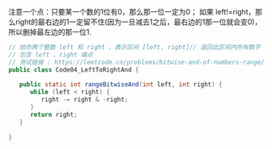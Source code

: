 注意一个点：只要某一个数的1位有0，那么那一位一定为0；
如果 left!=right，那么right的最右边的1一定留不住(因为一旦减去1之后，最右边的1那一位就会变0)，所以删掉最左边的那一位1.
```java
// 给你两个整数 left 和 right ，表示区间 [left, right]// 返回此区间内所有数字 & 的结果  
// 包含 left 、right 端点  
// 测试链接 : https://leetcode.cn/problems/bitwise-and-of-numbers-range/
public class Code04_LeftToRightAnd {  
  
   public static int rangeBitwiseAnd(int left, int right) {  
      while (left < right) {  
         right -= right & -right;  
      }  
      return right;  
   }  
  
}
```